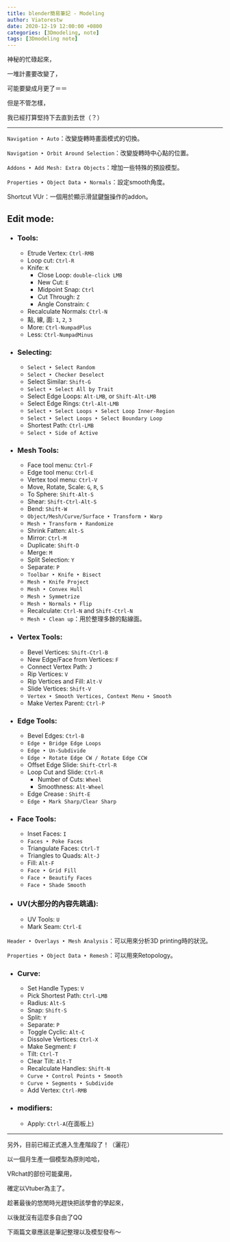 ```yaml
---
title: blender簡易筆記 - Modeling
author: Viatorestw
date: 2020-12-19 12:00:00 +0800
categories: [3Dmodeling, note]
tags: [3Dmodeling note]
---
```


神秘的忙碌起來，

一堆計畫要改變了，

可能要變成月更了＝＝

但是不管怎樣，

我已經打算堅持下去直到去世（？）

---

`Navigation ‣ Auto`：改變旋轉時畫面模式的切換。

`Navigation ‣ Orbit Around Selection`：改變旋轉時中心點的位置。

`Addons ‣ Add Mesh: Extra Objects`：增加一些特殊的預設模型。

`Properties ‣ Object Data ‣ Normals`：設定smooth角度。

Shortcut VUr：一個用於顯示滑鼠鍵盤操作的addon。

## Edit mode:

- ### Tools:
	- Etrude Vertex: `Ctrl-RMB`
	- Loop cut: `Ctrl-R`
	- Knife: `K`
		- Close Loop: `double-click LMB`
		- New Cut: `E`
		- Midpoint Snap: `Ctrl`
		- Cut Through: `Z`
		- Angle Constrain: `C`
	- Recalculate Normals: `Ctrl-N`
	- 點, 線, 面: `1`, `2`, `3`
	- More: `Ctrl-NumpadPlus`
	- Less: `Ctrl-NumpadMinus`

- ### Selecting:
	- `Select ‣ Select Random`
	- `Select ‣ Checker Deselect`
	- Select Similar: `Shift-G`
	- `Select ‣ Select All by Trait`
	- Select Edge Loops: `Alt-LMB`, or `Shift-Alt-LMB`
	- Select Edge Rings: `Ctrl-Alt-LMB`
	- `Select ‣ Select Loops ‣ Select Loop Inner-Region`
	- `Select ‣ Select Loops ‣ Select Boundary Loop`
	- Shortest Path: `Ctrl-LMB`
	- `Select ‣ Side of Active`

- ### Mesh Tools:
	- Face tool menu: `Ctrl-F`
	- Edge tool menu: `Ctrl-E`
	- Vertex tool menu: `Ctrl-V`
	- Move, Rotate, Scale: `G`, `R`, `S`
	- To Sphere: `Shift-Alt-S`
	- Shear: `Shift-Ctrl-Alt-S`
	- Bend: `Shift-W`
	- `Object/Mesh/Curve/Surface ‣ Transform ‣ Warp`
	- `Mesh ‣ Transform ‣ Randomize`
	- Shrink Fatten: `Alt-S`
	- Mirror: `Ctrl-M`
	- Duplicate: `Shift-D`
	- Merge: `M`
	- Split Selection: `Y`
	- Separate: `P` 
	- `Toolbar ‣ Knife ‣ Bisect`
	- `Mesh ‣ Knife Project`  
	- `Mesh ‣ Convex Hull`
	- `Mesh ‣ Symmetrize`
	- `Mesh ‣ Normals ‣ Flip`
	- Recalculate: `Ctrl-N` and `Shift-Ctrl-N`
	- `Mesh ‣ Clean up`：用於整理多餘的點線面。

- ### Vertex Tools:
	- Bevel Vertices: `Shift-Ctrl-B`
	- New Edge/Face from Vertices: `F`
	- Connect Vertex Path: `J`
	- Rip Vertices: `V`
	- Rip Vertices and Fill: `Alt-V`
	- Slide Vertices: `Shift-V`
	- `Vertex ‣ Smooth Vertices, Context Menu ‣ Smooth`
	- Make Vertex Parent: `Ctrl-P`


- ### Edge Tools:
	- Bevel Edges: `Ctrl-B`
	- `Edge ‣ Bridge Edge Loops`
	- `Edge ‣ Un-Subdivide`
	- `Edge ‣ Rotate Edge CW / Rotate Edge CCW`
	- Offset Edge Slide: `Shift-Ctrl-R`
	- Loop Cut and Slide: `Ctrl-R`
		- Number of Cuts: `Wheel`
		- Smoothness: `Alt-Wheel`
	- Edge Crease	: `Shift-E`
	- `Edge ‣ Mark Sharp/Clear Sharp`

- ### Face Tools:
	- Inset Faces: `I`
	- `Faces ‣ Poke Faces`
	- Triangulate Faces: `Ctrl-T`
	- Triangles to Quads: `Alt-J`
	- Fill: `Alt-F`
	- `Face ‣ Grid Fill`
	- `Face ‣ Beautify Faces`
	- `Face ‣ Shade Smooth`

- ### UV(大部分的內容先跳過):
	- UV Tools: `U`
	- Mark Seam: `Ctrl-E`

`Header ‣ Overlays ‣ Mesh Analysis`：可以用來分析3D printing時的狀況。

`Properties ‣ Object Data ‣ Remesh`：可以用來Retopology。

- ### Curve:
	- Set Handle Types: `V`
	- Pick Shortest Path: `Ctrl-LMB`
	- Radius: `Alt-S`
	- Snap: `Shift-S`
	- Split: `Y`
	- Separate: `P`
	- Toggle Cyclic: `Alt-C`
	- Dissolve Vertices: `Ctrl-X`
	- Make Segment: `F`
	- Tilt: `Ctrl-T`
	- Clear Tilt: `Alt-T`
	- Recalculate Handles: `Shift-N`
	- `Curve ‣ Control Points ‣ Smooth`
	- `Curve ‣ Segments ‣ Subdivide`
	- Add Vertex: `Ctrl-RMB`

- ### modifiers:
	- Apply: `Ctrl-A`(在面板上)
	
---

另外，目前已經正式進入生產階段了！（灑花）

以一個月生產一個模型為原則哈哈，

VRchat的部份可能棄用，

確定以Vtuber為主了。

趁著最後的悠閒時光趕快把該學會的學起來，

以後就沒有這麼多自由了QQ

下兩篇文章應該是筆記整理以及模型發布～

